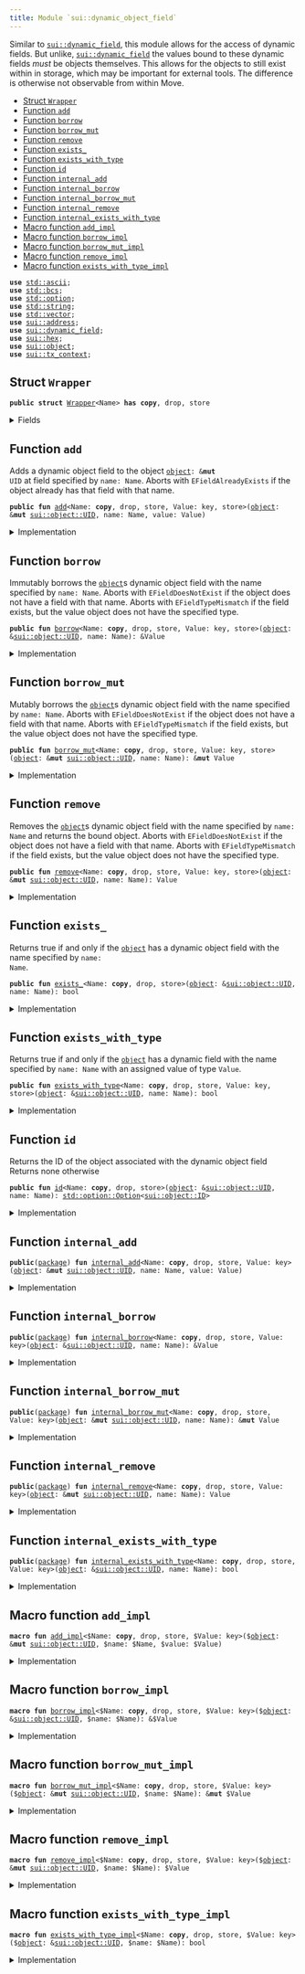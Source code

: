 ```yaml
---
title: Module `sui::dynamic_object_field`
---
```


Similar to <code><a href="../sui/dynamic_field.md#sui_dynamic_field">sui::dynamic_field</a></code>, this module allows for the access of dynamic fields. But
unlike, <code><a href="../sui/dynamic_field.md#sui_dynamic_field">sui::dynamic_field</a></code> the values bound to these dynamic fields _must_ be objects
themselves. This allows for the objects to still exist within in storage, which may be important
for external tools. The difference is otherwise not observable from within Move.


-  [Struct `Wrapper`](#sui_dynamic_object_field_Wrapper)
-  [Function `add`](#sui_dynamic_object_field_add)
-  [Function `borrow`](#sui_dynamic_object_field_borrow)
-  [Function `borrow_mut`](#sui_dynamic_object_field_borrow_mut)
-  [Function `remove`](#sui_dynamic_object_field_remove)
-  [Function `exists_`](#sui_dynamic_object_field_exists_)
-  [Function `exists_with_type`](#sui_dynamic_object_field_exists_with_type)
-  [Function `id`](#sui_dynamic_object_field_id)
-  [Function `internal_add`](#sui_dynamic_object_field_internal_add)
-  [Function `internal_borrow`](#sui_dynamic_object_field_internal_borrow)
-  [Function `internal_borrow_mut`](#sui_dynamic_object_field_internal_borrow_mut)
-  [Function `internal_remove`](#sui_dynamic_object_field_internal_remove)
-  [Function `internal_exists_with_type`](#sui_dynamic_object_field_internal_exists_with_type)
-  [Macro function `add_impl`](#sui_dynamic_object_field_add_impl)
-  [Macro function `borrow_impl`](#sui_dynamic_object_field_borrow_impl)
-  [Macro function `borrow_mut_impl`](#sui_dynamic_object_field_borrow_mut_impl)
-  [Macro function `remove_impl`](#sui_dynamic_object_field_remove_impl)
-  [Macro function `exists_with_type_impl`](#sui_dynamic_object_field_exists_with_type_impl)


<pre><code><b>use</b> <a href="../std/ascii.md#std_ascii">std::ascii</a>;
<b>use</b> <a href="../std/bcs.md#std_bcs">std::bcs</a>;
<b>use</b> <a href="../std/option.md#std_option">std::option</a>;
<b>use</b> <a href="../std/string.md#std_string">std::string</a>;
<b>use</b> <a href="../std/vector.md#std_vector">std::vector</a>;
<b>use</b> <a href="../sui/address.md#sui_address">sui::address</a>;
<b>use</b> <a href="../sui/dynamic_field.md#sui_dynamic_field">sui::dynamic_field</a>;
<b>use</b> <a href="../sui/hex.md#sui_hex">sui::hex</a>;
<b>use</b> <a href="../sui/object.md#sui_object">sui::object</a>;
<b>use</b> <a href="../sui/tx_context.md#sui_tx_context">sui::tx_context</a>;
</code></pre>



<a name="sui_dynamic_object_field_Wrapper"></a>

## Struct `Wrapper`



<pre><code><b>public</b> <b>struct</b> <a href="../sui/dynamic_object_field.md#sui_dynamic_object_field_Wrapper">Wrapper</a>&lt;Name&gt; <b>has</b> <b>copy</b>, drop, store
</code></pre>



<details>
<summary>Fields</summary>


<dl>
<dt>
<code>name: Name</code>
</dt>
<dd>
</dd>
</dl>


</details>

<a name="sui_dynamic_object_field_add"></a>

## Function `add`

Adds a dynamic object field to the object <code><a href="../sui/object.md#sui_object">object</a>: &<b>mut</b> UID</code> at field specified by <code>name: Name</code>.
Aborts with <code>EFieldAlreadyExists</code> if the object already has that field with that name.


<pre><code><b>public</b> <b>fun</b> <a href="../sui/dynamic_object_field.md#sui_dynamic_object_field_add">add</a>&lt;Name: <b>copy</b>, drop, store, Value: key, store&gt;(<a href="../sui/object.md#sui_object">object</a>: &<b>mut</b> <a href="../sui/object.md#sui_object_UID">sui::object::UID</a>, name: Name, value: Value)
</code></pre>



<details>
<summary>Implementation</summary>


<pre><code><b>public</b> <b>fun</b> <a href="../sui/dynamic_object_field.md#sui_dynamic_object_field_add">add</a>&lt;Name: <b>copy</b> + drop + store, Value: key + store&gt;(
    // we <b>use</b> &<b>mut</b> UID in several spots <b>for</b> access control
    <a href="../sui/object.md#sui_object">object</a>: &<b>mut</b> UID,
    name: Name,
    value: Value,
) {
    <a href="../sui/dynamic_object_field.md#sui_dynamic_object_field_add_impl">add_impl</a>!(<a href="../sui/object.md#sui_object">object</a>, name, value)
}
</code></pre>



</details>

<a name="sui_dynamic_object_field_borrow"></a>

## Function `borrow`

Immutably borrows the <code><a href="../sui/object.md#sui_object">object</a></code>s dynamic object field with the name specified by <code>name: Name</code>.
Aborts with <code>EFieldDoesNotExist</code> if the object does not have a field with that name.
Aborts with <code>EFieldTypeMismatch</code> if the field exists, but the value object does not have the
specified type.


<pre><code><b>public</b> <b>fun</b> <a href="../sui/borrow.md#sui_borrow">borrow</a>&lt;Name: <b>copy</b>, drop, store, Value: key, store&gt;(<a href="../sui/object.md#sui_object">object</a>: &<a href="../sui/object.md#sui_object_UID">sui::object::UID</a>, name: Name): &Value
</code></pre>



<details>
<summary>Implementation</summary>


<pre><code><b>public</b> <b>fun</b> <a href="../sui/borrow.md#sui_borrow">borrow</a>&lt;Name: <b>copy</b> + drop + store, Value: key + store&gt;(<a href="../sui/object.md#sui_object">object</a>: &UID, name: Name): &Value {
    <a href="../sui/dynamic_object_field.md#sui_dynamic_object_field_borrow_impl">borrow_impl</a>!(<a href="../sui/object.md#sui_object">object</a>, name)
}
</code></pre>



</details>

<a name="sui_dynamic_object_field_borrow_mut"></a>

## Function `borrow_mut`

Mutably borrows the <code><a href="../sui/object.md#sui_object">object</a></code>s dynamic object field with the name specified by <code>name: Name</code>.
Aborts with <code>EFieldDoesNotExist</code> if the object does not have a field with that name.
Aborts with <code>EFieldTypeMismatch</code> if the field exists, but the value object does not have the
specified type.


<pre><code><b>public</b> <b>fun</b> <a href="../sui/dynamic_object_field.md#sui_dynamic_object_field_borrow_mut">borrow_mut</a>&lt;Name: <b>copy</b>, drop, store, Value: key, store&gt;(<a href="../sui/object.md#sui_object">object</a>: &<b>mut</b> <a href="../sui/object.md#sui_object_UID">sui::object::UID</a>, name: Name): &<b>mut</b> Value
</code></pre>



<details>
<summary>Implementation</summary>


<pre><code><b>public</b> <b>fun</b> <a href="../sui/dynamic_object_field.md#sui_dynamic_object_field_borrow_mut">borrow_mut</a>&lt;Name: <b>copy</b> + drop + store, Value: key + store&gt;(
    <a href="../sui/object.md#sui_object">object</a>: &<b>mut</b> UID,
    name: Name,
): &<b>mut</b> Value {
    <a href="../sui/dynamic_object_field.md#sui_dynamic_object_field_borrow_mut_impl">borrow_mut_impl</a>!(<a href="../sui/object.md#sui_object">object</a>, name)
}
</code></pre>



</details>

<a name="sui_dynamic_object_field_remove"></a>

## Function `remove`

Removes the <code><a href="../sui/object.md#sui_object">object</a></code>s dynamic object field with the name specified by <code>name: Name</code> and returns
the bound object.
Aborts with <code>EFieldDoesNotExist</code> if the object does not have a field with that name.
Aborts with <code>EFieldTypeMismatch</code> if the field exists, but the value object does not have the
specified type.


<pre><code><b>public</b> <b>fun</b> <a href="../sui/dynamic_object_field.md#sui_dynamic_object_field_remove">remove</a>&lt;Name: <b>copy</b>, drop, store, Value: key, store&gt;(<a href="../sui/object.md#sui_object">object</a>: &<b>mut</b> <a href="../sui/object.md#sui_object_UID">sui::object::UID</a>, name: Name): Value
</code></pre>



<details>
<summary>Implementation</summary>


<pre><code><b>public</b> <b>fun</b> <a href="../sui/dynamic_object_field.md#sui_dynamic_object_field_remove">remove</a>&lt;Name: <b>copy</b> + drop + store, Value: key + store&gt;(
    <a href="../sui/object.md#sui_object">object</a>: &<b>mut</b> UID,
    name: Name,
): Value {
    <a href="../sui/dynamic_object_field.md#sui_dynamic_object_field_remove_impl">remove_impl</a>!(<a href="../sui/object.md#sui_object">object</a>, name)
}
</code></pre>



</details>

<a name="sui_dynamic_object_field_exists_"></a>

## Function `exists_`

Returns true if and only if the <code><a href="../sui/object.md#sui_object">object</a></code> has a dynamic object field with the name specified by
<code>name: Name</code>.


<pre><code><b>public</b> <b>fun</b> <a href="../sui/dynamic_object_field.md#sui_dynamic_object_field_exists_">exists_</a>&lt;Name: <b>copy</b>, drop, store&gt;(<a href="../sui/object.md#sui_object">object</a>: &<a href="../sui/object.md#sui_object_UID">sui::object::UID</a>, name: Name): bool
</code></pre>



<details>
<summary>Implementation</summary>


<pre><code><b>public</b> <b>fun</b> <a href="../sui/dynamic_object_field.md#sui_dynamic_object_field_exists_">exists_</a>&lt;Name: <b>copy</b> + drop + store&gt;(<a href="../sui/object.md#sui_object">object</a>: &UID, name: Name): bool {
    <b>let</b> key = <a href="../sui/dynamic_object_field.md#sui_dynamic_object_field_Wrapper">Wrapper</a> { name };
    field::exists_with_type&lt;<a href="../sui/dynamic_object_field.md#sui_dynamic_object_field_Wrapper">Wrapper</a>&lt;Name&gt;, ID&gt;(<a href="../sui/object.md#sui_object">object</a>, key)
}
</code></pre>



</details>

<a name="sui_dynamic_object_field_exists_with_type"></a>

## Function `exists_with_type`

Returns true if and only if the <code><a href="../sui/object.md#sui_object">object</a></code> has a dynamic field with the name specified by
<code>name: Name</code> with an assigned value of type <code>Value</code>.


<pre><code><b>public</b> <b>fun</b> <a href="../sui/dynamic_object_field.md#sui_dynamic_object_field_exists_with_type">exists_with_type</a>&lt;Name: <b>copy</b>, drop, store, Value: key, store&gt;(<a href="../sui/object.md#sui_object">object</a>: &<a href="../sui/object.md#sui_object_UID">sui::object::UID</a>, name: Name): bool
</code></pre>



<details>
<summary>Implementation</summary>


<pre><code><b>public</b> <b>fun</b> <a href="../sui/dynamic_object_field.md#sui_dynamic_object_field_exists_with_type">exists_with_type</a>&lt;Name: <b>copy</b> + drop + store, Value: key + store&gt;(
    <a href="../sui/object.md#sui_object">object</a>: &UID,
    name: Name,
): bool {
    <a href="../sui/dynamic_object_field.md#sui_dynamic_object_field_exists_with_type_impl">exists_with_type_impl</a>!&lt;_, Value&gt;(<a href="../sui/object.md#sui_object">object</a>, name)
}
</code></pre>



</details>

<a name="sui_dynamic_object_field_id"></a>

## Function `id`

Returns the ID of the object associated with the dynamic object field
Returns none otherwise


<pre><code><b>public</b> <b>fun</b> <a href="../sui/dynamic_object_field.md#sui_dynamic_object_field_id">id</a>&lt;Name: <b>copy</b>, drop, store&gt;(<a href="../sui/object.md#sui_object">object</a>: &<a href="../sui/object.md#sui_object_UID">sui::object::UID</a>, name: Name): <a href="../std/option.md#std_option_Option">std::option::Option</a>&lt;<a href="../sui/object.md#sui_object_ID">sui::object::ID</a>&gt;
</code></pre>



<details>
<summary>Implementation</summary>


<pre><code><b>public</b> <b>fun</b> <a href="../sui/dynamic_object_field.md#sui_dynamic_object_field_id">id</a>&lt;Name: <b>copy</b> + drop + store&gt;(<a href="../sui/object.md#sui_object">object</a>: &UID, name: Name): Option&lt;ID&gt; {
    <b>let</b> key = <a href="../sui/dynamic_object_field.md#sui_dynamic_object_field_Wrapper">Wrapper</a> { name };
    <b>if</b> (!field::exists_with_type&lt;<a href="../sui/dynamic_object_field.md#sui_dynamic_object_field_Wrapper">Wrapper</a>&lt;Name&gt;, ID&gt;(<a href="../sui/object.md#sui_object">object</a>, key)) <b>return</b> option::none();
    <b>let</b> (_field, value_addr) = field::field_info&lt;<a href="../sui/dynamic_object_field.md#sui_dynamic_object_field_Wrapper">Wrapper</a>&lt;Name&gt;&gt;(<a href="../sui/object.md#sui_object">object</a>, key);
    option::some(value_addr.to_id())
}
</code></pre>



</details>

<a name="sui_dynamic_object_field_internal_add"></a>

## Function `internal_add`



<pre><code><b>public</b>(<a href="../sui/package.md#sui_package">package</a>) <b>fun</b> <a href="../sui/dynamic_object_field.md#sui_dynamic_object_field_internal_add">internal_add</a>&lt;Name: <b>copy</b>, drop, store, Value: key&gt;(<a href="../sui/object.md#sui_object">object</a>: &<b>mut</b> <a href="../sui/object.md#sui_object_UID">sui::object::UID</a>, name: Name, value: Value)
</code></pre>



<details>
<summary>Implementation</summary>


<pre><code><b>public</b>(<a href="../sui/package.md#sui_package">package</a>) <b>fun</b> <a href="../sui/dynamic_object_field.md#sui_dynamic_object_field_internal_add">internal_add</a>&lt;Name: <b>copy</b> + drop + store, Value: key&gt;(
    // we <b>use</b> &<b>mut</b> UID in several spots <b>for</b> access control
    <a href="../sui/object.md#sui_object">object</a>: &<b>mut</b> UID,
    name: Name,
    value: Value,
) {
    <a href="../sui/dynamic_object_field.md#sui_dynamic_object_field_add_impl">add_impl</a>!(<a href="../sui/object.md#sui_object">object</a>, name, value)
}
</code></pre>



</details>

<a name="sui_dynamic_object_field_internal_borrow"></a>

## Function `internal_borrow`



<pre><code><b>public</b>(<a href="../sui/package.md#sui_package">package</a>) <b>fun</b> <a href="../sui/dynamic_object_field.md#sui_dynamic_object_field_internal_borrow">internal_borrow</a>&lt;Name: <b>copy</b>, drop, store, Value: key&gt;(<a href="../sui/object.md#sui_object">object</a>: &<a href="../sui/object.md#sui_object_UID">sui::object::UID</a>, name: Name): &Value
</code></pre>



<details>
<summary>Implementation</summary>


<pre><code><b>public</b>(<a href="../sui/package.md#sui_package">package</a>) <b>fun</b> <a href="../sui/dynamic_object_field.md#sui_dynamic_object_field_internal_borrow">internal_borrow</a>&lt;Name: <b>copy</b> + drop + store, Value: key&gt;(
    <a href="../sui/object.md#sui_object">object</a>: &UID,
    name: Name,
): &Value {
    <a href="../sui/dynamic_object_field.md#sui_dynamic_object_field_borrow_impl">borrow_impl</a>!(<a href="../sui/object.md#sui_object">object</a>, name)
}
</code></pre>



</details>

<a name="sui_dynamic_object_field_internal_borrow_mut"></a>

## Function `internal_borrow_mut`



<pre><code><b>public</b>(<a href="../sui/package.md#sui_package">package</a>) <b>fun</b> <a href="../sui/dynamic_object_field.md#sui_dynamic_object_field_internal_borrow_mut">internal_borrow_mut</a>&lt;Name: <b>copy</b>, drop, store, Value: key&gt;(<a href="../sui/object.md#sui_object">object</a>: &<b>mut</b> <a href="../sui/object.md#sui_object_UID">sui::object::UID</a>, name: Name): &<b>mut</b> Value
</code></pre>



<details>
<summary>Implementation</summary>


<pre><code><b>public</b>(<a href="../sui/package.md#sui_package">package</a>) <b>fun</b> <a href="../sui/dynamic_object_field.md#sui_dynamic_object_field_internal_borrow_mut">internal_borrow_mut</a>&lt;Name: <b>copy</b> + drop + store, Value: key&gt;(
    <a href="../sui/object.md#sui_object">object</a>: &<b>mut</b> UID,
    name: Name,
): &<b>mut</b> Value {
    <a href="../sui/dynamic_object_field.md#sui_dynamic_object_field_borrow_mut_impl">borrow_mut_impl</a>!(<a href="../sui/object.md#sui_object">object</a>, name)
}
</code></pre>



</details>

<a name="sui_dynamic_object_field_internal_remove"></a>

## Function `internal_remove`



<pre><code><b>public</b>(<a href="../sui/package.md#sui_package">package</a>) <b>fun</b> <a href="../sui/dynamic_object_field.md#sui_dynamic_object_field_internal_remove">internal_remove</a>&lt;Name: <b>copy</b>, drop, store, Value: key&gt;(<a href="../sui/object.md#sui_object">object</a>: &<b>mut</b> <a href="../sui/object.md#sui_object_UID">sui::object::UID</a>, name: Name): Value
</code></pre>



<details>
<summary>Implementation</summary>


<pre><code><b>public</b>(<a href="../sui/package.md#sui_package">package</a>) <b>fun</b> <a href="../sui/dynamic_object_field.md#sui_dynamic_object_field_internal_remove">internal_remove</a>&lt;Name: <b>copy</b> + drop + store, Value: key&gt;(
    <a href="../sui/object.md#sui_object">object</a>: &<b>mut</b> UID,
    name: Name,
): Value {
    <a href="../sui/dynamic_object_field.md#sui_dynamic_object_field_remove_impl">remove_impl</a>!(<a href="../sui/object.md#sui_object">object</a>, name)
}
</code></pre>



</details>

<a name="sui_dynamic_object_field_internal_exists_with_type"></a>

## Function `internal_exists_with_type`



<pre><code><b>public</b>(<a href="../sui/package.md#sui_package">package</a>) <b>fun</b> <a href="../sui/dynamic_object_field.md#sui_dynamic_object_field_internal_exists_with_type">internal_exists_with_type</a>&lt;Name: <b>copy</b>, drop, store, Value: key&gt;(<a href="../sui/object.md#sui_object">object</a>: &<a href="../sui/object.md#sui_object_UID">sui::object::UID</a>, name: Name): bool
</code></pre>



<details>
<summary>Implementation</summary>


<pre><code><b>public</b>(<a href="../sui/package.md#sui_package">package</a>) <b>fun</b> <a href="../sui/dynamic_object_field.md#sui_dynamic_object_field_internal_exists_with_type">internal_exists_with_type</a>&lt;Name: <b>copy</b> + drop + store, Value: key&gt;(
    <a href="../sui/object.md#sui_object">object</a>: &UID,
    name: Name,
): bool {
    <a href="../sui/dynamic_object_field.md#sui_dynamic_object_field_exists_with_type_impl">exists_with_type_impl</a>!&lt;_, Value&gt;(<a href="../sui/object.md#sui_object">object</a>, name)
}
</code></pre>



</details>

<a name="sui_dynamic_object_field_add_impl"></a>

## Macro function `add_impl`



<pre><code><b>macro</b> <b>fun</b> <a href="../sui/dynamic_object_field.md#sui_dynamic_object_field_add_impl">add_impl</a>&lt;$Name: <b>copy</b>, drop, store, $Value: key&gt;($<a href="../sui/object.md#sui_object">object</a>: &<b>mut</b> <a href="../sui/object.md#sui_object_UID">sui::object::UID</a>, $name: $Name, $value: $Value)
</code></pre>



<details>
<summary>Implementation</summary>


<pre><code><b>macro</b> <b>fun</b> <a href="../sui/dynamic_object_field.md#sui_dynamic_object_field_add_impl">add_impl</a>&lt;$Name: <b>copy</b> + drop + store, $Value: key&gt;(
    // we <b>use</b> &<b>mut</b> UID in several spots <b>for</b> access control
    $<a href="../sui/object.md#sui_object">object</a>: &<b>mut</b> UID,
    $name: $Name,
    $value: $Value,
) {
    <b>let</b> <a href="../sui/object.md#sui_object">object</a> = $<a href="../sui/object.md#sui_object">object</a>;
    <b>let</b> name = $name;
    <b>let</b> value = $value;
    <b>let</b> key = <a href="../sui/dynamic_object_field.md#sui_dynamic_object_field_Wrapper">Wrapper</a> { name };
    <b>let</b> <a href="../sui/dynamic_object_field.md#sui_dynamic_object_field_id">id</a> = <a href="../sui/object.md#sui_object_id">object::id</a>(&value);
    field::add(<a href="../sui/object.md#sui_object">object</a>, key, <a href="../sui/dynamic_object_field.md#sui_dynamic_object_field_id">id</a>);
    <b>let</b> (field, _) = field::field_info&lt;<a href="../sui/dynamic_object_field.md#sui_dynamic_object_field_Wrapper">Wrapper</a>&lt;$Name&gt;&gt;(<a href="../sui/object.md#sui_object">object</a>, key);
    add_child_object(field.to_address(), value);
}
</code></pre>



</details>

<a name="sui_dynamic_object_field_borrow_impl"></a>

## Macro function `borrow_impl`



<pre><code><b>macro</b> <b>fun</b> <a href="../sui/dynamic_object_field.md#sui_dynamic_object_field_borrow_impl">borrow_impl</a>&lt;$Name: <b>copy</b>, drop, store, $Value: key&gt;($<a href="../sui/object.md#sui_object">object</a>: &<a href="../sui/object.md#sui_object_UID">sui::object::UID</a>, $name: $Name): &$Value
</code></pre>



<details>
<summary>Implementation</summary>


<pre><code><b>macro</b> <b>fun</b> <a href="../sui/dynamic_object_field.md#sui_dynamic_object_field_borrow_impl">borrow_impl</a>&lt;$Name: <b>copy</b> + drop + store, $Value: key&gt;(
    $<a href="../sui/object.md#sui_object">object</a>: &UID,
    $name: $Name,
): &$Value {
    <b>let</b> <a href="../sui/object.md#sui_object">object</a> = $<a href="../sui/object.md#sui_object">object</a>;
    <b>let</b> name = $name;
    <b>let</b> key = <a href="../sui/dynamic_object_field.md#sui_dynamic_object_field_Wrapper">Wrapper</a> { name };
    <b>let</b> (field, value_id) = field::field_info&lt;<a href="../sui/dynamic_object_field.md#sui_dynamic_object_field_Wrapper">Wrapper</a>&lt;$Name&gt;&gt;(<a href="../sui/object.md#sui_object">object</a>, key);
    borrow_child_object&lt;$Value&gt;(field, value_id)
}
</code></pre>



</details>

<a name="sui_dynamic_object_field_borrow_mut_impl"></a>

## Macro function `borrow_mut_impl`



<pre><code><b>macro</b> <b>fun</b> <a href="../sui/dynamic_object_field.md#sui_dynamic_object_field_borrow_mut_impl">borrow_mut_impl</a>&lt;$Name: <b>copy</b>, drop, store, $Value: key&gt;($<a href="../sui/object.md#sui_object">object</a>: &<b>mut</b> <a href="../sui/object.md#sui_object_UID">sui::object::UID</a>, $name: $Name): &<b>mut</b> $Value
</code></pre>



<details>
<summary>Implementation</summary>


<pre><code><b>macro</b> <b>fun</b> <a href="../sui/dynamic_object_field.md#sui_dynamic_object_field_borrow_mut_impl">borrow_mut_impl</a>&lt;$Name: <b>copy</b> + drop + store, $Value: key&gt;(
    $<a href="../sui/object.md#sui_object">object</a>: &<b>mut</b> UID,
    $name: $Name,
): &<b>mut</b> $Value {
    <b>let</b> <a href="../sui/object.md#sui_object">object</a> = $<a href="../sui/object.md#sui_object">object</a>;
    <b>let</b> name = $name;
    <b>let</b> key = <a href="../sui/dynamic_object_field.md#sui_dynamic_object_field_Wrapper">Wrapper</a> { name };
    <b>let</b> (field, value_id) = field::field_info_mut&lt;<a href="../sui/dynamic_object_field.md#sui_dynamic_object_field_Wrapper">Wrapper</a>&lt;$Name&gt;&gt;(<a href="../sui/object.md#sui_object">object</a>, key);
    borrow_child_object_mut&lt;$Value&gt;(field, value_id)
}
</code></pre>



</details>

<a name="sui_dynamic_object_field_remove_impl"></a>

## Macro function `remove_impl`



<pre><code><b>macro</b> <b>fun</b> <a href="../sui/dynamic_object_field.md#sui_dynamic_object_field_remove_impl">remove_impl</a>&lt;$Name: <b>copy</b>, drop, store, $Value: key&gt;($<a href="../sui/object.md#sui_object">object</a>: &<b>mut</b> <a href="../sui/object.md#sui_object_UID">sui::object::UID</a>, $name: $Name): $Value
</code></pre>



<details>
<summary>Implementation</summary>


<pre><code><b>macro</b> <b>fun</b> <a href="../sui/dynamic_object_field.md#sui_dynamic_object_field_remove_impl">remove_impl</a>&lt;$Name: <b>copy</b> + drop + store, $Value: key&gt;(
    $<a href="../sui/object.md#sui_object">object</a>: &<b>mut</b> UID,
    $name: $Name,
): $Value {
    <b>let</b> <a href="../sui/object.md#sui_object">object</a> = $<a href="../sui/object.md#sui_object">object</a>;
    <b>let</b> name = $name;
    <b>let</b> key = <a href="../sui/dynamic_object_field.md#sui_dynamic_object_field_Wrapper">Wrapper</a> { name };
    <b>let</b> (field, value_id) = field::field_info&lt;<a href="../sui/dynamic_object_field.md#sui_dynamic_object_field_Wrapper">Wrapper</a>&lt;$Name&gt;&gt;(<a href="../sui/object.md#sui_object">object</a>, key);
    <b>let</b> value = remove_child_object&lt;$Value&gt;(field.to_address(), value_id);
    field::remove&lt;<a href="../sui/dynamic_object_field.md#sui_dynamic_object_field_Wrapper">Wrapper</a>&lt;$Name&gt;, ID&gt;(<a href="../sui/object.md#sui_object">object</a>, key);
    value
}
</code></pre>



</details>

<a name="sui_dynamic_object_field_exists_with_type_impl"></a>

## Macro function `exists_with_type_impl`



<pre><code><b>macro</b> <b>fun</b> <a href="../sui/dynamic_object_field.md#sui_dynamic_object_field_exists_with_type_impl">exists_with_type_impl</a>&lt;$Name: <b>copy</b>, drop, store, $Value: key&gt;($<a href="../sui/object.md#sui_object">object</a>: &<a href="../sui/object.md#sui_object_UID">sui::object::UID</a>, $name: $Name): bool
</code></pre>



<details>
<summary>Implementation</summary>


<pre><code><b>macro</b> <b>fun</b> <a href="../sui/dynamic_object_field.md#sui_dynamic_object_field_exists_with_type_impl">exists_with_type_impl</a>&lt;$Name: <b>copy</b> + drop + store, $Value: key&gt;(
    $<a href="../sui/object.md#sui_object">object</a>: &UID,
    $name: $Name,
): bool {
    <b>let</b> <a href="../sui/object.md#sui_object">object</a> = $<a href="../sui/object.md#sui_object">object</a>;
    <b>let</b> name = $name;
    <b>let</b> key = <a href="../sui/dynamic_object_field.md#sui_dynamic_object_field_Wrapper">Wrapper</a> { name };
    <b>if</b> (!field::exists_with_type&lt;<a href="../sui/dynamic_object_field.md#sui_dynamic_object_field_Wrapper">Wrapper</a>&lt;$Name&gt;, ID&gt;(<a href="../sui/object.md#sui_object">object</a>, key)) <b>return</b> <b>false</b>;
    <b>let</b> (field, value_id) = field::field_info&lt;<a href="../sui/dynamic_object_field.md#sui_dynamic_object_field_Wrapper">Wrapper</a>&lt;$Name&gt;&gt;(<a href="../sui/object.md#sui_object">object</a>, key);
    field::has_child_object_with_ty&lt;$Value&gt;(field.to_address(), value_id)
}
</code></pre>



</details>
